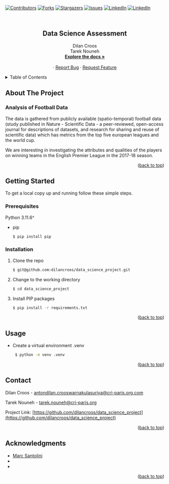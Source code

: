 [![Contributors][contributors-shield]][contributors-url]
[![Forks][forks-shield]][forks-url]
[![Stargazers][stars-shield]][stars-url]
[![Issues][issues-shield]][issues-url]
[![LinkedIn][linkedin-shield]][linkedin-url1]
[![LinkedIn][linkedin-shield]][linkedin-url2]

<!-- PROJECT LOGO -->
<br />
<div align="center">
  <h2 align="center">Data Science Assessment</h2>

  <p align="center">
    Dilan Croos<br>Tarek Nouneh
    <br />
    <a href="https://github.com/dilancroos/data_science_project"><strong>Explore the docs »</strong></a>
    <br />
    <br />
    ·
    <a href="https://github.com/dilancroos/data_science_project/issues">Report Bug</a>
    ·
    <a href="https://github.com/dilancroos/data_science_project/issues">Request Feature</a>
  </p>
</div>

<!-- TABLE OF CONTENTS -->
<details>
  <summary>Table of Contents</summary>
  <ol>
    <li>
      <a href="#about-the-project">About The Project</a>
    </li>
    <li>
      <a href="#getting-started">Getting Started</a>
      <ul>
        <li><a href="#prerequisites">Prerequisites</a></li>
        <li><a href="#installation">Installation</a></li>
      </ul>
    </li>
    <li><a href="#usage">Usage</a></li>
    <li><a href="#contact">Contact</a></li>
    <li><a href="#acknowledgments">Acknowledgments</a></li>
  </ol>
</details>

<!-- ABOUT THE PROJECT -->

## About The Project

### Analysis of Football Data

The data is gathered from publicly available (spatio-temporal) football data (study published in Nature - Scientific Data - a peer-reviewed, open-access journal for descriptions of datasets, and research for sharing and reuse of scientific data) which has metrics from the top five european leagues and the world cup.

We are interesting in investigating the attributes and qualities of the players on winning teams in the English Premier League in the 2017-18 season.

<p align="right">(<a href="#readme-top">back to top</a>)</p>

<!-- GETTING STARTED -->

## Getting Started

To get a local copy up and running follow these simple steps.

### Prerequisites

Python 3.11.6^

- pip

  ```sh
  $ pip install pip
  ```

### Installation

1. Clone the repo

   ```sh
   $ git@github.com:dilancroos/data_science_project.git
   ```

2. Change to the working directory

   ```sh
   $ cd data_science_project
   ```

3. Install PIP packages

   ```sh
   $ pip install -r requirements.txt
   ```

<p align="right">(<a href="#readme-top">back to top</a>)</p>

<!-- USAGE EXAMPLES -->

## Usage

- Create a virtual environment .venv

  ```sh
   $ python -m venv .venv
  ```

<p align="right">(<a href="#readme-top">back to top</a>)</p>

<!-- CONTACT -->

## Contact

Dilan Croos - antondilan.crooswarnakulasuriya@cri-paris.org.com

Tarek Nouneh - tarek.nouneh@cri-paris.org

Project Link: [https://github.com/dilancroos/data_science_project](https://github.com/dilancroos/data_science_project)

<p align="right">(<a href="#readme-top">back to top</a>)</p>

<!-- ACKNOWLEDGMENTS -->

## Acknowledgments

- [Marc Santolini]()
- []()
- []()

<p align="right">(<a href="#readme-top">back to top</a>)</p>

<!-- MARKDOWN LINKS & IMAGES -->
<!-- https://www.markdownguide.org/basic-syntax/#reference-style-links -->

[contributors-shield]: https://img.shields.io/github/contributors/dilancroos/data_science_project.svg?style=for-the-badge
[contributors-url]: https://github.com/dilancroos/data_science_project/graphs/contributors
[forks-shield]: https://img.shields.io/github/forks/dilancroos/data_science_project.svg?style=for-the-badge
[forks-url]: https://github.com/dilancroos/data_science_project/network/members
[stars-shield]: https://img.shields.io/github/stars/dilancroos/data_science_project.svg?style=for-the-badge
[stars-url]: https://github.com/dilancroos/data_science_project/stargazers
[issues-shield]: https://img.shields.io/github/issues/dilancroos/data_science_project.svg?style=for-the-badge
[issues-url]: https://github.com/dilancroos/data_science_project/issues
[license-shield]: https://img.shields.io/github/license/dilancroos/data_science_project.svg?style=for-the-badge
[license-url]: https://github.com/dilancroos/data_science_project/blob/master/LICENSE.txt
[linkedin-shield]: https://img.shields.io/badge/-LinkedIn-black.svg?style=for-the-badge&logo=linkedin&colorB=555
[linkedin-url1]: https://linkedin.com/in/antondilancrooswarnakulasuriya
[linkedin-url2]: https://linkedin.com/in/linkedin_username
[product-screenshot]: images/screenshot.png
[Next.js]: https://img.shields.io/badge/next.js-000000?style=for-the-badge&logo=nextdotjs&logoColor=white
[Next-url]: https://nextjs.org/
[React.js]: https://img.shields.io/badge/React-20232A?style=for-the-badge&logo=react&logoColor=61DAFB
[React-url]: https://reactjs.org/
[Vue.js]: https://img.shields.io/badge/Vue.js-35495E?style=for-the-badge&logo=vuedotjs&logoColor=4FC08D
[Vue-url]: https://vuejs.org/
[Angular.io]: https://img.shields.io/badge/Angular-DD0031?style=for-the-badge&logo=angular&logoColor=white
[Angular-url]: https://angular.io/
[Svelte.dev]: https://img.shields.io/badge/Svelte-4A4A55?style=for-the-badge&logo=svelte&logoColor=FF3E00
[Svelte-url]: https://svelte.dev/
[Laravel.com]: https://img.shields.io/badge/Laravel-FF2D20?style=for-the-badge&logo=laravel&logoColor=white
[Laravel-url]: https://laravel.com
[Bootstrap.com]: https://img.shields.io/badge/Bootstrap-563D7C?style=for-the-badge&logo=bootstrap&logoColor=white
[Bootstrap-url]: https://getbootstrap.com
[JQuery.com]: https://img.shields.io/badge/jQuery-0769AD?style=for-the-badge&logo=jquery&logoColor=white
[JQuery-url]: https://jquery.com
